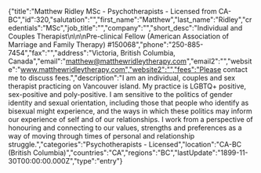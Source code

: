 {"title":"Matthew Ridley MSc - Psychotherapists - Licensed from CA-BC","id":320,"salutation":"","first_name":"Matthew","last_name":"Ridley","credentials":"MSc","job_title":"","company":"","short_desc":"Individual and Couples Therapist\n\n\nPre-clinical Fellow (American Association of Marriage and Family Therapy) #150068","phone":"250-885-7454","fax":"","address":"Victoria, British Columbia, Canada","email":"matthew@matthewridleytherapy.com","email2":"","website":"www.matthewridleytherapy.com","website2":"","fees":"Please contact me to discuss fees.","description":"I am an individual, couples and sex therapist practicing on Vancouver island. My practice is LGBTQ+ positive, sex-positive and poly-positive. I am sensitive to the politics of gender identity and sexual orientation, including those that people who identify as bisexual might experience, and the ways in which these politics may inform our experience of self and of our relationships. I work from a perspective of honouring and connecting to our values, strengths and preferences as a way of moving through times of personal and relationship struggle.","categories":"Psychotherapists - Licensed","location":"CA-BC (British Columbia)","countries":"CA","regions":"BC","lastUpdate":"1899-11-30T00:00:00.000Z","type":"entry"}
